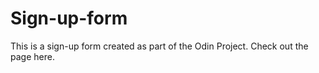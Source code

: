 # Sign-up-form

This is a sign-up form created as part of the Odin Project. Check out the page here.
